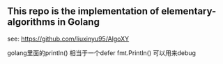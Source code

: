 ## This repo is the implementation  of elementary-algorithms in Golang

see: https://github.com/liuxinyu95/AlgoXY


golang里面的println() 相当于一个defer fmt.Println() 可以用来debug